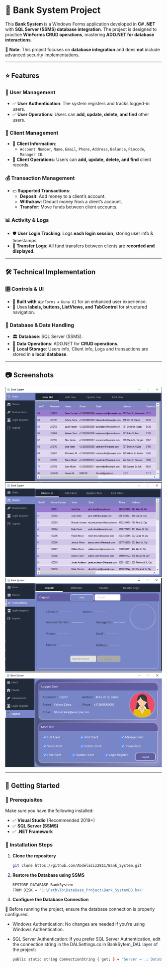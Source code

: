 # 🏦 Bank System Project  

This **Bank System** is a Windows Forms application developed in **C# .NET** with **SQL Server (SSMS) database integration**. The project is designed to practice **WinForms CRUD operations**, mastering **ADO.NET for database interactions**.  

🚨 **Note**: This project focuses on **database integration** and does **not** include advanced security implementations.  

---

## ⭐ Features  

### 🔑 User Management  
- ✅ **User Authentication**: The system registers and tracks logged-in users.  
- ✅ **User Operations**: Users can **add, update, delete, and find** other users.  

### 👥 Client Management  
- 📌 **Client Information**:  
  - `Account Number`, `Name`, `Email`, `Phone`, `Address`, `Balance`, `Pincode`, `Manager ID`.  
- 🔄 **Client Operations**: Users can **add, update, delete, and find** client records.  

### 💰 Transaction Management  
- 💵 **Supported Transactions**:  
  - **Deposit**: Add money to a client’s account.  
  - **Withdraw**: Deduct money from a client’s account.  
  - **Transfer**: Move funds between client accounts.  

### 📊 Activity & Logs  
- 🛡️ **User Login Tracking**: Logs **each login session**, storing user info & timestamps.  
- 📂 **Transfer Logs**: All fund transfers between clients are **recorded and displayed**.  

---

## 🛠️ Technical Implementation  

### 🎛️ Controls & UI  
- 🎨 **Built with** `WinForms` + `Guna UI` for an enhanced user experience.  
- 📌 Uses **labels, buttons, ListViews, and TabControl** for structured navigation.  

### 💾 Database & Data Handling  
- 🏛 **Database**: SQL Server (SSMS).  
- 🔗 **Data Operations**: ADO.NET for **CRUD operations**.  
- 📝 **Local Storage**: Users info, Client info, Logs and transactions are stored in a **local database**.  

---

## 📷 Screenshots  
![Screenshot 1](Screenshots/Screenshot%202025-04-03%20095622.png)
![Screenshot 2](Screenshots/Screenshot%202025-04-03%20095646.png)
![Screenshot 3](Screenshots/Screenshot%202025-04-03%20095708.png)
![Screenshot 4](Screenshots/Screenshot%202025-04-03%20095744.png)

---

## 🚀 Getting Started  

### 📌 Prerequisites  
Make sure you have the following installed:  
- ✅ **Visual Studio** (Recommended 2019+)  
- ✅ **SQL Server (SSMS)**  
- ✅ **.NET Framework**  

### 🔧 Installation Steps  

1. **Clone the repository**  
   ```sh
   git clone https://github.com/Abdelaziz2811/Bank_System.git

2. **Restore the Database using SSMS**
    ```sh
    RESTORE DATABASE BankSystem
    FROM DISK = 'C:\Path\To\DataBase_Project\Bank_SystemDB.bak'
3. **Configure the Database Connection**
 
 📌 Before running the project, ensure the database connection is properly configured.
  
  - Windows Authentication:
   No changes are needed if you're using Windows Authentication.

  - SQL Server Authentication:
  If you prefer SQL Server Authentication, edit the connection string in the DALSettings.cs in BankSytem_DAL layer of the project:
    ```sh
    public static string ConnectionString { get; } = "Server = .; Database = Bank_SystemDB; User ID = YOUR_USER_ID; Password = YOUR_PASSWORD";